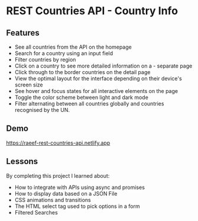 # REST Countries API - Country Info

## Features

- See all countries from the API on the homepage
- Search for a country using an input field
- Filter countries by region
- Click on a country to see more detailed information on a - separate page
- Click through to the border countries on the detail page
- View the optimal layout for the interface depending on their device's screen size
- See hover and focus states for all interactive elements on the page
- Toggle the color scheme between light and dark mode
- Filter alternating between all countries globally and countries recognised by the UN.
  
## Demo

https://raeef-rest-countries-api.netlify.app


## Lessons

By completing this project I learned about:

- How to integrate with APIs using async and promises
- How to display data based on a JSON File
- CSS animations and transitions
- The HTML select tag used to pick options in a form
- Filtered Searches
